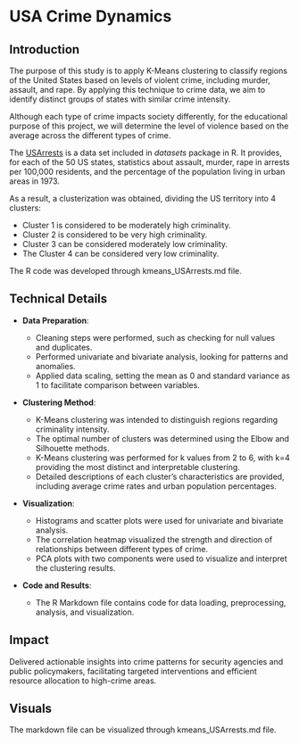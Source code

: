 # USA Crime Dynamics

## Introduction

The purpose of this study is to apply K-Means clustering to classify regions of the United States based on levels of violent crime, 
including murder, assault, and rape. By applying this technique to crime data, we aim to identify distinct groups of states with 
similar crime intensity.

Although each type of crime impacts society differently, for the educational purpose of this project, we will determine the level 
of violence based on the average across the different types of crime.

The [USArrests](https://www.rdocumentation.org/packages/datasets/versions/3.6.2/topics/USArrests) is a data set included in *datasets* package in R. It provides, for each of the 50 US states, statistics about assault, murder, rape in arrests per 100,000 residents, and the percentage of the population living in urban areas in 1973.

As a result, a clusterization was obtained, dividing the US territory into 4 clusters:

- Cluster 1 is considered to be moderately high criminality.  
- Cluster 2 is considered to be very high criminality.  
- Cluster 3 can be considered moderately low criminality.
- The Cluster 4 can be considered very low criminality.

The R code was developed through kmeans_USArrests.md file.

## Technical Details

- **Data Preparation**:
  - Cleaning steps were performed, such as checking for null values and duplicates.
  - Performed univariate and bivariate analysis, looking for patterns and anomalies.
  - Applied data scaling, setting the mean as 0 and standard variance as 1 to facilitate comparison between variables.

- **Clustering Method**:
  - K-Means clustering was intended to distinguish regions regarding criminality intensity.
  - The optimal number of clusters was determined using the Elbow and Silhouette methods.
  - K-Means clustering was performed for k values from 2 to 6, with k=4 providing the most distinct and interpretable clustering.
  - Detailed descriptions of each cluster’s characteristics are provided, including average crime rates and urban population percentages.

- **Visualization**:
  - Histograms and scatter plots were used for univariate and bivariate analysis.
  - The correlation heatmap visualized the strength and direction of relationships between different types of crime.
  - PCA plots with two components were used to visualize and interpret the clustering results.

- **Code and Results**:
  - The R Markdown file contains code for data loading, preprocessing, analysis, and visualization.
 
## Impact

Delivered actionable insights into crime patterns for security agencies and public policymakers, facilitating targeted interventions and efficient resource allocation to high-crime areas.

## Visuals


The markdown file can be visualized through kmeans_USArrests.md file.

